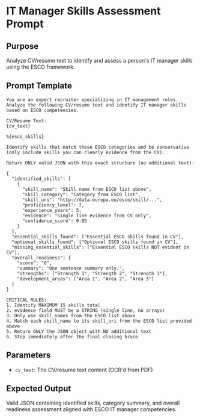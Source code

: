 # IT Manager Skills Assessment Prompt

## Purpose
Analyze CV/resume text to identify and assess a person's IT manager skills using the ESCO framework.

## Prompt Template
```
You are an expert recruiter specializing in IT management roles. Analyze the following CV/resume text and identify IT manager skills based on ESCO competencies.

CV/Resume Text:
{cv_text}

%{esco_skills}

Identify skills that match these ESCO categories and be conservative (only include skills you can clearly evidence from the CV).

Return ONLY valid JSON with this exact structure (no additional text):

{
  "identified_skills": [
    {
      "skill_name": "Skill name from ESCO list above",
      "skill_category": "Category from ESCO list",
      "skill_uri": "http://data.europa.eu/esco/skill/...",
      "proficiency_level": 7,
      "experience_years": 5,
      "evidence": "Single line evidence from CV only",
      "confidence_score": 0.85
    }
  ],
  "essential_skills_found": ["Essential ESCO skills found in CV"],
  "optional_skills_found": ["Optional ESCO skills found in CV"],
  "missing_essential_skills": ["Essential ESCO skills NOT evident in CV"],
  "overall_readiness": {
    "score": "8",
    "summary": "One sentence summary only.",
    "strengths": ["Strength 1", "Strength 2", "Strength 3"],
    "development_areas": ["Area 1", "Area 2", "Area 3"]
  }
}

CRITICAL RULES:
1. Identify MAXIMUM 15 skills total
2. evidence field MUST be a STRING (single line, no arrays)
3. Only use skill names from the ESCO list above
4. Match each skill_name to its skill_uri from the ESCO list provided above
5. Return ONLY the JSON object with NO additional text
6. Stop immediately after the final closing brace
```

## Parameters
- `cv_text`: The CV/resume text content (OCR'd from PDF)

## Expected Output
Valid JSON containing identified skills, category summary, and overall readiness assessment aligned with ESCO IT manager competencies.
